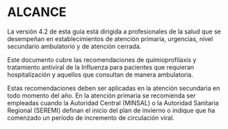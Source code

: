 ALCANCE
=======

La versión 4.2 de esta guía está dirigida a profesionales de la salud que se desempeñan en establecimientos de atención primaria, urgencias, nivel secundario ambulatorio y de atención cerrada.

Este documento cubre las recomendaciones de quimioprofilaxis y tratamiento antiviral de la Influenza para pacientes que requieran hospitalización y aquellos que consultan de manera ambulatoria.

Estas recomendaciones deben ser aplicadas en la atención secundaria en todo momento del año. En la atención primaria se recomienda ser empleadas cuando la Autoridad Central (MINSAL) o la Autoridad Sanitaria Regional (SEREMI) definan el inicio del plan de invierno o indique que ha comenzado un período de incremento de circulación viral.
